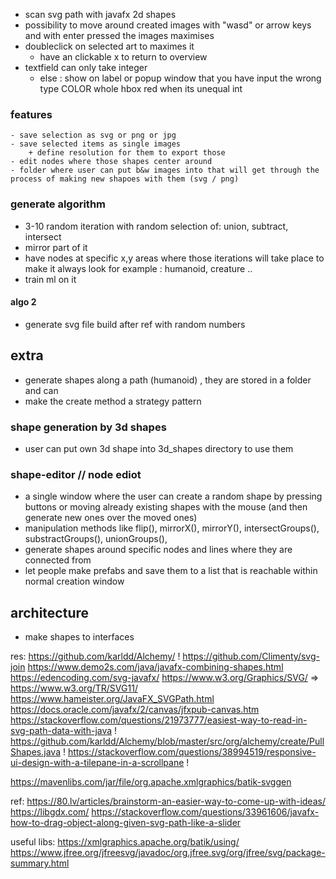 +  scan svg path with javafx 2d shapes
+ possibility to move around created images with "wasd" or arrow keys and with enter pressed the images maximises
+ doubleclick on selected art to maximes it
    + have an clickable x to return to overview
+ textfield can only take integer
    + else : show on label or popup window that you have input the wrong type COLOR whole hbox red when its unequal int

### features
    - save selection as svg or png or jpg
    - save selected items as single images
        + define resolution for them to export those
    - edit nodes where those shapes center around
    - folder where user can put b&w images into that will get through the process of making new shapoes with them (svg / png)



### generate algorithm
 - 3-10 random iteration with random selection of: union, subtract, intersect
 - mirror part of it
 - have nodes at specific x,y areas where those iterations will take place to make it always look for example : humanoid, creature ..
 - train ml on it
 #### algo 2
 - generate svg file build after ref with random numbers 

 ## extra
 - generate shapes along a path (humanoid) , they are stored in a folder and can
 - make the create method a strategy pattern

 ### shape generation by 3d shapes
 - user  can put own 3d shape into 3d_shapes directory to use them

### shape-editor // node ediot
- a single window where the user can create a random shape by pressing buttons or moving already existing shapes with the mouse (and then generate new ones over the moved ones)
- manipulation methods like flip(), mirrorX(), mirrorY(), intersectGroups(), substractGroups(), unionGroups(),
- generate shapes around specific nodes and lines where they are connected from
- let people make prefabs and save them to a list that is reachable within normal creation window

## architecture 
- make shapes to interfaces

res:
https://github.com/karldd/Alchemy/ !
https://github.com/Climenty/svg-join
https://www.demo2s.com/java/javafx-combining-shapes.html
https://edencoding.com/svg-javafx/
https://www.w3.org/Graphics/SVG/   => https://www.w3.org/TR/SVG11/
https://www.hameister.org/JavaFX_SVGPath.html
https://docs.oracle.com/javafx/2/canvas/jfxpub-canvas.htm
https://stackoverflow.com/questions/21973777/easiest-way-to-read-in-svg-path-data-with-java !
https://github.com/karldd/Alchemy/blob/master/src/org/alchemy/create/PullShapes.java !
https://stackoverflow.com/questions/38994519/responsive-ui-design-with-a-tilepane-in-a-scrollpane !

https://mavenlibs.com/jar/file/org.apache.xmlgraphics/batik-svggen

ref:
https://80.lv/articles/brainstorm-an-easier-way-to-come-up-with-ideas/
https://libgdx.com/
https://stackoverflow.com/questions/33961606/javafx-how-to-drag-object-along-given-svg-path-like-a-slider

useful libs:
https://xmlgraphics.apache.org/batik/using/
https://www.jfree.org/jfreesvg/javadoc/org.jfree.svg/org/jfree/svg/package-summary.html
